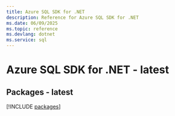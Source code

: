 ```yaml
---
title: Azure SQL SDK for .NET
description: Reference for Azure SQL SDK for .NET
ms.date: 06/09/2025
ms.topic: reference
ms.devlang: dotnet
ms.service: sql
---
```

# Azure SQL SDK for .NET - latest
## Packages - latest
[!INCLUDE [packages](sql-index.md)]